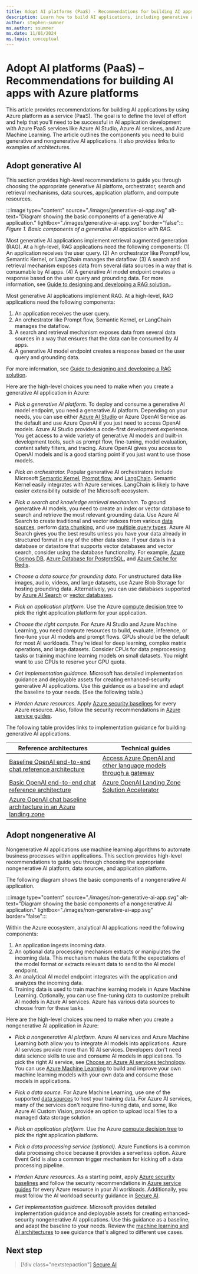 ```yaml
---
title: Adopt AI platforms (PaaS) - Recommendations for building AI apps with Azure platforms
description: Learn how to build AI applications, including generative and nongenerative AI apps, by using Azure PaaS services. Get detailed recommendations and architecture guides.
author: stephen-sumner
ms.author: ssumner
ms.date: 11/01/2024
ms.topic: conceptual
---
```


# Adopt AI platforms (PaaS) – Recommendations for building AI apps with Azure platforms

This article provides recommendations for building AI applications by using Azure platform as a service (PaaS). The goal is to define the level of effort and help that you'll need to be successful in AI application development with Azure PaaS services like Azure AI Studio, Azure AI services, and Azure Machine Learning. The article outlines the components you need to build generative and nongenerative AI applications. It also provides links to examples of architectures.

## Adopt generative AI

This section provides high-level recommendations to guide you through choosing the appropriate generative AI platform, orchestrator, search and retrieval mechanisms, data sources, application platform, and compute resources.

:::image type="content" source="./images/generative-ai-app.svg" alt-text="Diagram showing the basic components of a generative AI application." lightbox="./images/generative-ai-app.svg" border="false":::
*Figure 1. Basic components of a generative AI application with RAG.*

Most generative AI applications implement retrieval augmented generation (RAG). At a high-level, RAG applications need the following components: (1) An application receives the user query. (2) An orchestrator like PromptFlow, Semantic Kernel, or LangChain manages the dataflow. (3) A search and retrieval mechanism exposes data from several data sources in a way that is consumable by AI apps. (4) A generative AI model endpoint creates a response based on the user query and grounding data. For more information, see [Guide to designing and developing a RAG solution.](/azure/architecture/ai-ml/guide/rag/rag-solution-design-and-evaluation-guide).

Most generative AI applications implement RAG. At a high-level, RAG applications need the following components: 
1. An application receives the user query. 
1. An orchestrator like Prompt flow, Semantic Kernel, or LangChain manages the dataflow. 
1. A search and retrieval mechanism exposes data from several data sources in a way that ensures that the data can be consumed by AI apps. 
1. A generative AI model endpoint creates a response based on the user query and grounding data. 

For more information, see [Guide to designing and developing a RAG solution](/azure/architecture/ai-ml/guide/rag/rag-solution-design-and-evaluation-guide). 

Here are the high-level choices you need to make when you create a generative AI application in Azure:

- *Pick a generative AI platform.* To deploy and consume a generative AI model endpoint, you need a generative AI platform. Depending on your needs, you can use either [Azure AI Studio](/azure/ai-studio/what-is-ai-studio) or Azure OpenAI Service as the default and use Azure OpenAI if you just need to access OpenAI models. Azure AI Studio provides a code-first development experience. You get access to a wide variety of generative AI models and built-in development tools, such as prompt flow, fine-tuning, model evaluation, content safety filters, and tracing. Azure OpenAI gives you access to OpenAI models and is a good starting point if you just want to use those models.

- *Pick an orchestrator.* Popular generative AI orchestrators include Microsoft [Semantic Kernel](/semantic-kernel/overview/), [Prompt flow](https://microsoft.github.io/promptflow/index.html), and [LangChain](https://python.langchain.com/v0.2/docs/integrations/platforms/microsoft/). Semantic Kernel easily integrates with Azure services. LangChain is likely to have easier extensibility outside of the Microsoft ecosystem.

- *Pick a search and knowledge retrieval mechanism.* To ground generative AI models, you need to create an index or vector database to search and retrieve the most relevant grounding data. Use Azure AI Search to create traditional and vector indexes from various [data sources](/azure/search/search-indexer-overview#supported-data-sources), perform [data chunking](/azure/search/vector-search-integrated-vectorization), and use [multiple query types](/azure/search/search-query-overview#types-of-queries). Azure AI Search gives you the best results unless you have your data already in structured format in any of the other data store. If your data is in a database or datastore that supports vector databases and vector search, consider using the database functionality. For example, [Azure Cosmos DB](/azure/cosmos-db/vector-database), [Azure Database for PostgreSQL,](/azure/postgresql/flexible-server/how-to-use-pgvector) and [Azure Cache for Redis](/azure/azure-cache-for-redis/cache-overview-vector-similarity).

- *Choose a data source for grounding data.* For unstructured data like images, audio, videos, and large datasets, use Azure Blob Storage for hosting grounding data. Alternatively, you can use databases supported by [Azure AI Search](/azure/search/search-indexer-overview#supported-data-sources) or [vector databases](/dotnet/ai/conceptual/vector-databases#available-vector-database-solutions).

- *Pick an application platform.* Use the Azure [compute decision tree](/azure/architecture/guide/technology-choices/compute-decision-tree) to pick the right application platform for your application.

- *Choose the right compute.* For Azure AI Studio and Azure Machine Learning, you need compute resources to build, evaluate, inference, or fine-tune your AI models and prompt flows. GPUs should be the default for most AI workloads. They're ideal for deep learning, complex matrix operations, and large datasets. Consider CPUs for data preprocessing tasks or training machine learning models on small datasets. You might want to use CPUs to reserve your GPU quota.

- *Get implementation guidance.* Microsoft has detailed implementation guidance and deployable assets for creating enhanced-security generative AI applications. Use this guidance as a baseline and adapt the baseline to your needs. (See the following table.)

- *Harden Azure resources.* Apply [Azure security baselines](/security/benchmark/azure/security-baselines-overview) for every Azure resource. Also, follow the security recommendations in [Azure service guides](/azure/well-architected/service-guides/). 

The following table provides links to implementation guidance for building generative AI applications.

| Reference architectures  | Technical guides |
| --- | --- |
| [Baseline OpenAI end-to-end chat reference architecture](/azure/architecture/ai-ml/architecture/baseline-openai-e2e-chat) | [Access Azure OpenAI and other language models through a gateway](/azure/architecture/ai-ml/guide/azure-openai-gateway-guide) |
| [Basic OpenAI end-to-end chat reference architecture](/azure/architecture/ai-ml/architecture/basic-openai-e2e-chat) | [Azure OpenAI Landing Zone Solution Accelerator](https://github.com/Azure/azure-openai-landing-zone/tree/main) |
| [Azure OpenAI chat baseline architecture in an Azure landing zone](/azure/architecture/ai-ml/architecture/azure-openai-baseline-landing-zone) |

## Adopt nongenerative AI

Nongenerative AI applications use machine learning algorithms to automate business processes within applications. This section provides high-level recommendations to guide you through choosing the appropriate nongenerative AI platform, data sources, and application platform.

The following diagram shows the basic components of a nongenerative AI application.

:::image type="content" source="./images/non-generative-ai-app.svg" alt-text="Diagram showing the basic components of a nongenerative AI application." lightbox="./images/non-generative-ai-app.svg" border="false":::


Within the Azure ecosystem, analytical AI applications need the following components: 

1. An application ingests incoming data. 
1. An optional data processing mechanism extracts or manipulates the incoming data. This mechanism makes the data fit the expectations of the model format or extracts relevant data to send to the AI model endpoint. 
1. An analytical AI model endpoint integrates with the application and analyzes the incoming data. 
1. Training data is used to train machine learning models in Azure Machine Learning. Optionally, you can use fine-tuning data to customize prebuilt AI models in Azure AI services. Azure has various data sources to choose from for these tasks. 

Here are the high-level choices you need to make when you create a nongenerative AI application in Azure:

- *Pick a nongenerative AI platform.* Azure AI services and Azure Machine Learning both allow you to integrate AI models into applications. Azure AI services provide more than 10 AI services. Developers don't need data science skills to use and consume AI models in applications. To pick the right AI service, see [Choose an Azure AI services technology](/azure/architecture/data-guide/technology-choices/cognitive-services). You can use [Azure Machine Learning](/azure/machine-learning/overview-what-is-azure-machine-learning) to build and improve your own machine learning models with your own data and consume those models in applications.

- *Pick a data source.* For Azure Machine Learning, use one of the supported [data sources](/azure/machine-learning/how-to-access-data#supported-data-storage-service-types) to host your training data. For Azure AI services, many of the services don't require fine-tuning data, and some, like Azure AI Custom Vision, provide an option to upload local files to a managed data storage solution.

- *Pick an application platform.* Use the Azure [compute decision tree](/azure/architecture/guide/technology-choices/compute-decision-tree) to pick the right application platform.

- *Pick a data processing service (optional).* Azure Functions is a common data processing choice because it provides a serverless option. Azure Event Grid is also a common trigger mechanism for kicking off a data processing pipeline.

- *Harden Azure resources.* As a starting point, apply [Azure security baselines](/security/benchmark/azure/security-baselines-overview) and follow the security recommendations in [Azure service guides](/azure/well-architected/service-guides/) for every Azure resource in your AI workloads. Additionally, you must follow the AI workload security guidance in [Secure AI](secure.md).

- *Get implementation guidance.* Microsoft provides detailed implementation guidance and deployable assets for creating enhanced-security nongenerative AI applications. Use this guidance as a baseline, and adapt the baseline to your needs. Review the [machine learning and AI architectures](/azure/architecture/ai-ml/) to see guidance that's aligned to different use cases.

## Next step

> [!div class="nextstepaction"]
> [Secure AI](secure.md)
